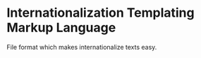 # Internationalization Templating Markup Language

File format which makes internationalize texts easy.
